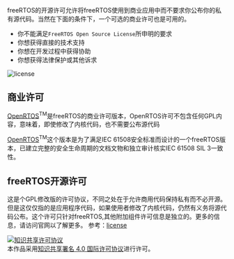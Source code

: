 freeRTOS的开源许可允许将freeRTOS使用到商业应用中而不要求你公布你的私有源代码。当然在下面的条件下，一个可选的商业许可也是可用的。

- 你不能满足`FreeRTOS Open Source License`所申明的要求
- 你想获得直接的技术支持
- 你想在开发过程中获得协助
- 你想获得法律保护或其他诉求

![license](http://obd6jz6in.bkt.clouddn.com/freeRTOS.jpg)

## 商业许可
<a href="http://www.highintegritysystems.com/openrtos/">OpenRTOS</a><sup>TM</sup>是freeRTOS的商业许可版本，OpenRTOS许可不包含任何GPL内容，意味着，即使修改了内核代码，也不需要公布源代码

<a href="http://www.highintegritysystems.com/safertos/">OpenRTOS</a><sup>TM</sup>这个版本是为了满足IEC 61508安全标准而设计的一个freeRTOS版本，已建立完整的安全生命周期的文档文物和独立审计核实IEC 61508 SIL 3一致性。

## freeRTOS开源许可
这是个GPL修改版的许可协议，不同之处在于允许商用代码保持私有而不必开源。但是这仅仅指的是应用程序代码，如果使用者修改了内核代码，仍然有义务将源代码公布。这个许可只针对freeRTOS,其他附加组件许可信息是独立的。更多的信息，请访问官网以了解更多。
参考：[license](http://www.freertos.org/license.txt)

<a rel="license" href="http://creativecommons.org/licenses/by/4.0/"><img alt="知识共享许可协议" style="border-width:0" src="https://i.creativecommons.org/l/by/4.0/80x15.png" /></a><br />本作品采用<a rel="license" href="http://creativecommons.org/licenses/by/4.0/">知识共享署名 4.0 国际许可协议</a>进行许可。